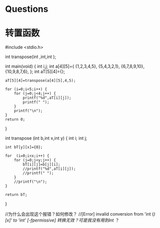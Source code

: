 # Questions
# 转置函数

#include <stdio.h>

int transpose(int ,int,int );

int main(void)
{
	int i,j;
	int a[4][5]={
		{1,2,3,4,5},
		{5,4,3,2,1},
		{6,7,8,9,10},
		{10,9,8,7,6},
	};
	int aT[5][4]={};
	
	aT[5][4]=transpose(a[4][5],4,5);
	
	for (i=0;i<5;i++) {
		for (j=0;j<4;j++) {
			printf("%d",aT[i][j]);
			printf(" ");
		}
		printf("\n");
	}
	return 0;
}

int transpose (int b,int x,int y) 
{
	int i;
	int j;

	int bT[y][x]={0};
	
	for  (i=0;i<x;i++) {
		for (j=0;j<y;j++) {
			bT[i][j]=b[j][i];
			//printf("%d",aT[i][j]);
			//printf(" ");
		}
		//printf("\n");
	}

	return bT;
}

//为什么会出现这个报错？如何修改？
//[Error] invalid conversion from 'int (*)[x]' to 'int' [-fpermissive] 转换无效？可是我没有用到int* ？ 
